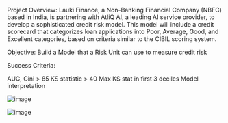 Project Overview: Lauki Finance, a Non-Banking Financial Company (NBFC) based in India, 
is partnering with AtliQ AI, a leading AI service provider, to develop a sophisticated credit risk 
model. This model will include a credit scorecard that categorizes loan applications into Poor, 
Average, Good, and Excellent categories, based on criteria similar to the CIBIL scoring system.


Objective: Build a Model that a Risk Unit can use to measure credit risk 


Success Criteria:

AUC, Gini > 85
KS statistic > 40
Max KS stat in first 3 deciles
Model interpretation


![image](https://github.com/user-attachments/assets/bf6cfaa6-3503-42ab-89b3-54814b2d9bdc)


![image](https://github.com/user-attachments/assets/0a9b1180-55cd-4bcf-9804-3216b7b3b320)





